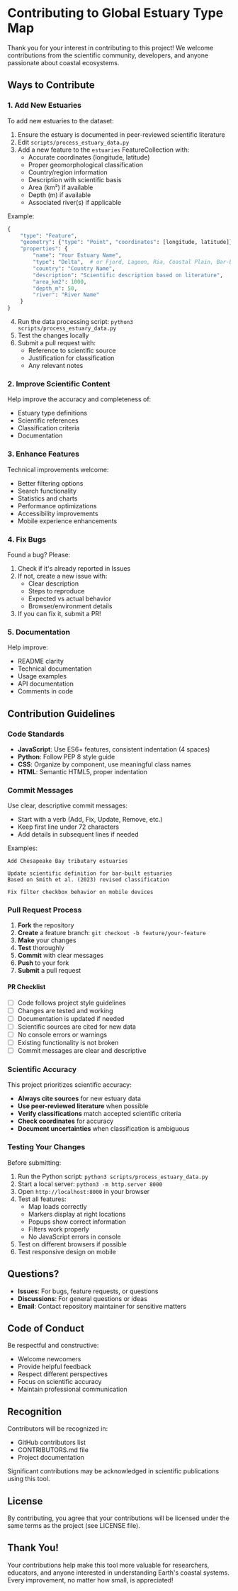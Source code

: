 # Contributing to Global Estuary Type Map

Thank you for your interest in contributing to this project! We welcome contributions from the scientific community, developers, and anyone passionate about coastal ecosystems.

## Ways to Contribute

### 1. Add New Estuaries

To add new estuaries to the dataset:

1. Ensure the estuary is documented in peer-reviewed scientific literature
2. Edit `scripts/process_estuary_data.py`
3. Add a new feature to the `estuaries` FeatureCollection with:
   - Accurate coordinates (longitude, latitude)
   - Proper geomorphological classification
   - Country/region information
   - Description with scientific basis
   - Area (km²) if available
   - Depth (m) if available
   - Associated river(s) if applicable

Example:
```python
{
    "type": "Feature",
    "geometry": {"type": "Point", "coordinates": [longitude, latitude]},
    "properties": {
        "name": "Your Estuary Name",
        "type": "Delta",  # or Fjord, Lagoon, Ria, Coastal Plain, Bar-Built, Tectonic
        "country": "Country Name",
        "description": "Scientific description based on literature",
        "area_km2": 1000,
        "depth_m": 50,
        "river": "River Name"
    }
}
```

4. Run the data processing script: `python3 scripts/process_estuary_data.py`
5. Test the changes locally
6. Submit a pull request with:
   - Reference to scientific source
   - Justification for classification
   - Any relevant notes

### 2. Improve Scientific Content

Help improve the accuracy and completeness of:
- Estuary type definitions
- Scientific references
- Classification criteria
- Documentation

### 3. Enhance Features

Technical improvements welcome:
- Better filtering options
- Search functionality
- Statistics and charts
- Performance optimizations
- Accessibility improvements
- Mobile experience enhancements

### 4. Fix Bugs

Found a bug? Please:
1. Check if it's already reported in Issues
2. If not, create a new issue with:
   - Clear description
   - Steps to reproduce
   - Expected vs actual behavior
   - Browser/environment details
3. If you can fix it, submit a PR!

### 5. Documentation

Help improve:
- README clarity
- Technical documentation
- Usage examples
- API documentation
- Comments in code

## Contribution Guidelines

### Code Standards

- **JavaScript**: Use ES6+ features, consistent indentation (4 spaces)
- **Python**: Follow PEP 8 style guide
- **CSS**: Organize by component, use meaningful class names
- **HTML**: Semantic HTML5, proper indentation

### Commit Messages

Use clear, descriptive commit messages:
- Start with a verb (Add, Fix, Update, Remove, etc.)
- Keep first line under 72 characters
- Add details in subsequent lines if needed

Examples:
```
Add Chesapeake Bay tributary estuaries

Update scientific definition for bar-built estuaries
Based on Smith et al. (2023) revised classification

Fix filter checkbox behavior on mobile devices
```

### Pull Request Process

1. **Fork** the repository
2. **Create** a feature branch: `git checkout -b feature/your-feature`
3. **Make** your changes
4. **Test** thoroughly
5. **Commit** with clear messages
6. **Push** to your fork
7. **Submit** a pull request

#### PR Checklist

- [ ] Code follows project style guidelines
- [ ] Changes are tested and working
- [ ] Documentation is updated if needed
- [ ] Scientific sources are cited for new data
- [ ] No console errors or warnings
- [ ] Existing functionality is not broken
- [ ] Commit messages are clear and descriptive

### Scientific Accuracy

This project prioritizes scientific accuracy:

- **Always cite sources** for new estuary data
- **Use peer-reviewed literature** when possible
- **Verify classifications** match accepted scientific criteria
- **Check coordinates** for accuracy
- **Document uncertainties** when classification is ambiguous

### Testing Your Changes

Before submitting:

1. Run the Python script: `python3 scripts/process_estuary_data.py`
2. Start a local server: `python3 -m http.server 8000`
3. Open `http://localhost:8000` in your browser
4. Test all features:
   - Map loads correctly
   - Markers display at right locations
   - Popups show correct information
   - Filters work properly
   - No JavaScript errors in console
5. Test on different browsers if possible
6. Test responsive design on mobile

## Questions?

- **Issues**: For bugs, feature requests, or questions
- **Discussions**: For general questions or ideas
- **Email**: Contact repository maintainer for sensitive matters

## Code of Conduct

Be respectful and constructive:
- Welcome newcomers
- Provide helpful feedback
- Respect different perspectives
- Focus on scientific accuracy
- Maintain professional communication

## Recognition

Contributors will be recognized in:
- GitHub contributors list
- CONTRIBUTORS.md file
- Project documentation

Significant contributions may be acknowledged in scientific publications using this tool.

## License

By contributing, you agree that your contributions will be licensed under the same terms as the project (see LICENSE file).

## Thank You!

Your contributions help make this tool more valuable for researchers, educators, and anyone interested in understanding Earth's coastal systems. Every improvement, no matter how small, is appreciated!
